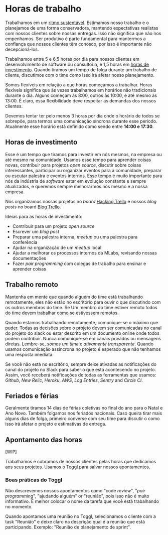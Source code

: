 # Horas de trabalho

Trabalhamos em um [ritmo sustentável](http://www.extremeprogramming.org/rules/overtime.html). Estimamos nosso trabalho e o planejamos de uma forma conservadora, mantendo expectativas realistas com nossos clientes sobre nossas entregas. Isso não significa que não nos empenhamos. Ser produtivo é parte fundamental para mantermos a confiança que nossos clientes têm conosco, por isso é importante não decepcioná-los.

Trabalhamos entre 5 e 6,5 horas por dia para nossos clientes em desenvolvimento de software ou consultoria, e 1,5 horas em [horas de investimento](https://thoughtbot.com/playbook/our-company/time). Quando tiramos um tempo de folga durante um trabalho de cliente, discutimos com o time como isso irá afetar nosso planejamento.

Somos flexíveis em relação a que horas começamos a trabalhar. Horas flexíveis significa que às vezes trabalhamos em horários não tradicionais durante o dia. Alguns começam às 8:00, outros às 10:00, e até mesmo às 13:00. É claro, essa flexibilidade deve respeitar as demandas dos nossos clientes.

Devemos tentar ter pelo menos 3 horas por dia onde o horário de todos se sobrepõe, para termos uma comunicação síncrona durante esse período. Atualmente esse horário está definido como sendo entre **14:00 e 17:30**.

## Horas de investimento

Esse é um tempo que tiramos para investir em nós mesmos, na empresa ou até mesmo na comunidade. Usamos esse tempo para aprender coisas novas, contribuir para projetos _open source_, discutir sobre coisas interessantes, participar ou organizar eventos para a comunidade, preparar ou escutar palestra e eventos internos. Esse tempo é muito importante para nós da indústria de _software_ estar em evolução constante e sempre atualizados, e queremos sempre melhorarmos nós mesmo e a nossa empresa.

Nós organizamos nossas projetos no _board_ [Hacking Trello](https://trello.com/b/6Qg8rle1/mochileiros-hacking) e nossos _blog posts_ no board [Blog Trello](https://trello.com/b/zdmuA1MN/mochileiros-blog).

Ideias para as horas de investimento:

* Contribuir para um projeto _open source_
* Escrever um _blog post_
* Preparar uma palestra interna, _meetup_ ou uma palestra para conferência
* Ajudar na organização de um _meetup_ local
* Ajudar a melhorar os processos internos da MLabs, revisando nossas documentações
* Fazer _pair programming_ com colegas de trabalho para ensinar e aprender coisas

## Trabalho remoto

Mantenha em mente que quando alguém do time está trabalhando remotamente, eles não estão no escritório para ouvir o que discutindo com os outros membros do time. Se Um membro do time estiver remoto todos do time devem trabalhar como se estivessem remotos.

Quando estamos trabalhando remotamente, comunique-se o máximo que puder. Todas as decisões sobre o projeto devem ser comunicadas no canal do projeto do slack ou estar descrito em um documento online onde todos podem contribuir. Nunca comunique-se em canais privados ou mensagens diretas. Lembre-se, *somos um time* e *ativamente transparente*. Quando usamos comunicação assíncrona no projeto é esperado que não tenhamos uma resposta imediata.

Se você não está no escritório, sempre deixe ativadas as notificações do canal do projeto no Slack para saber o que está acontecendo no projeto. Assim, você receberá notificações de todas as ferramentas que usamos: _Github_, _New Relic_, _Heroku_, _AWS_, _Log Entries_, _Sentry_ and _Circle CI_.

## Feriados e férias

Geralmente tiramos 14 dias de férias coletivas no final do ano para o Natal e Ano Novo. Também folgamos nos feriados nacionais. Caso queira tirar mais alguns dias de folga, primeiro converse com seu time para discutir o como isso irá afetar o projeto e estimativas de entrega.

## Apontamento das horas

[WIP]

Trabalhamos e cobramos de nossos clientes pelas horas que dedicamos aos seus projetos. Usamos o [Toggl](https://www.toggl.com) para salvar nossos apontamentos.

### Boas práticas do Toggl

Não descrevemos nossos apontamentos como "code _review_", "_pair programming_", "ajudando alguém" or "reunião", pois isso não é muito informativo. É melhor colocar o nome da tarefa que você está trabalhando no momento.

Quando apontamos uma reunião no Toggl, selecionamos o cliente com a task "Reunião" e deixe claro na descrição qual é a reunião que está participando. Exemplo: "Reunião de planejamento de sprint".
